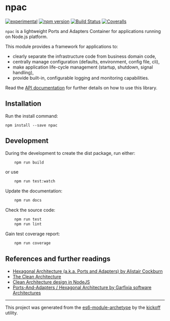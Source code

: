 # npac

[![experimental](http://badges.github.io/stability-badges/dist/experimental.svg)](http://github.com/badges/stability-badges)
[![npm version][npm-badge]][npm-url]
[![Build Status][travis-badge]][travis-url]
[![Coveralls][BadgeCoveralls]][Coveralls]

`npac` is a lightweight Ports and Adapters Container for applications running on Node.js platform.

This module provides a framework for applications to:
- clearly separate the infrastructure code from business domain code,
- centrally manage configuration (defaults, environment, config file, cli),
- make application life-cycle management (startup, shutdown, signal handling),
- provide built-in, configurable logging and monitoring capabilities.

Read the [API documentation](https://tombenke.github.io/npac/index.html)
for further details on how to use this library.


## Installation

Run the install command:

    npm install --save npac


## Development

During the development to create the dist package, run either:

```bash
    npm run build
```

or use

```bash
    npm run test:watch
```

Update the documentation:

```bash
    npm run docs
```

Check the source code:

```bash
    npm run test
    npm run lint
```

Gain test coverage report:

```bash
    npm run coverage
```

## References and further readings

- [Hexagonal Architecture (a.k.a. Ports and Adapters) by Alistair Cockburn](http://alistair.cockburn.us/Hexagonal+architecture)
- [The Clean Architecture](https://8thlight.com/blog/uncle-bob/2012/08/13/the-clean-architecture.html)
- [Clean Architecture design in NodeJS](https://solidgeargroup.com/clean-architecture-in-nodejs)
- [Ports-And-Adapters / Hexagonal Architecture by Garfixia software Architectures](http://www.dossier-andreas.net/software_architecture/ports_and_adapters.html)

---

This project was generated from the [es6-module-archetype](https://github.com/tombenke/es6-module-archetype)
by the [kickoff](https://github.com/tombenke/kickoff) utility.

[npm-badge]: https://badge.fury.io/js/npac.svg
[npm-url]: https://badge.fury.io/js/npac
[travis-badge]: https://api.travis-ci.org/tombenke/npac.svg
[travis-url]: https://travis-ci.org/tombenke/npac
[Coveralls]: https://coveralls.io/github/tombenke/npac?branch=master
[BadgeCoveralls]: https://coveralls.io/repos/github/tombenke/npac/badge.svg?branch=master

